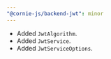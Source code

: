 ```yaml
---
"@cornie-js/backend-jwt": minor
---
```


- Added `JwtAlgorithm`.
- Added `JwtService`.
- Added `JwtServiceOptions`.
